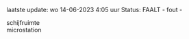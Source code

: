 laatste update: 
wo 14-06-2023  4:05   uur 
Status: FAALT - fout - 
<div class="service R">schijfruimte</div><div class="service R">microstation</div>
